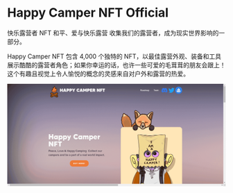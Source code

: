 # Happy Camper NFT Official

快乐露营者 NFT
和平、爱与快乐露营 收集我们的露营者，成为现实世界影响的一部分。

Happy Camper NFT 包含 4,000 个独特的 NFT，以最佳露营外观、装备和工具展示酷酷的露营者角色；如果你幸运的话，也许一些可爱的毛茸茸的朋友会跟上！这个有趣且视觉上令人愉悦的概念的灵感来自对户外和露营的热爱。

![nft](4334213.png)
